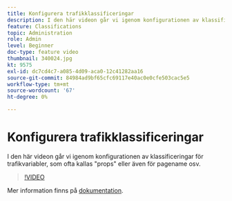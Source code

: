 ```yaml
---
title: Konfigurera trafikklassificeringar
description: I den här videon går vi igenom konfigurationen av klassificeringar för trafikvariabler, som ofta kallas "props" eller även för pagename osv.
feature: Classifications
topic: Administration
role: Admin
level: Beginner
doc-type: feature video
thumbnail: 340024.jpg
kt: 9575
exl-id: dc7cd4c7-a085-4d09-aca0-12c41282aa16
source-git-commit: 84984ad9bf65cfc69117e40ac0e0cfe503cac5e5
workflow-type: tm+mt
source-wordcount: '67'
ht-degree: 0%

---
```


# Konfigurera trafikklassificeringar

I den här videon går vi igenom konfigurationen av klassificeringar för trafikvariabler, som ofta kallas &quot;props&quot; eller även för pagename osv.

>[!VIDEO](https://video.tv.adobe.com/v/340024/?quality=12&learn=on)

Mer information finns på [dokumentation](https://experienceleague.adobe.com/docs/analytics/admin/admin-tools/traffic-variables/traffic-classifications.html?lang=en).
